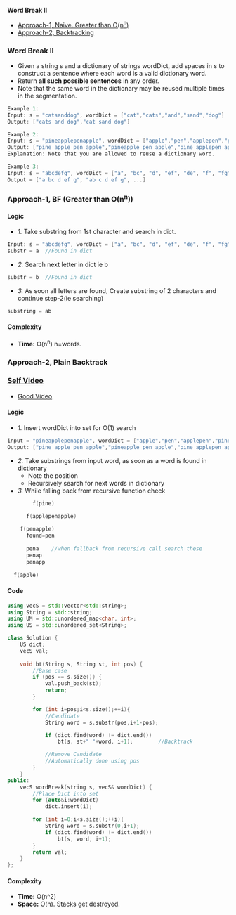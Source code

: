 **Word Break II**
- [Approach-1, Naive. Greater than O(n<sup>n</sup>)](#a1)
- [Approach-2, Backtracking](#a2)

### Word Break II
- Given a string s and a dictionary of strings wordDict, add spaces in s to construct a sentence where each word is a valid dictionary word. 
- Return **all such possible sentences** in any order.
- Note that the same word in the dictionary may be reused multiple times in the segmentation.
```c
Example 1:
Input: s = "catsanddog", wordDict = ["cat","cats","and","sand","dog"]
Output: ["cats and dog","cat sand dog"]

Example 2:
Input: s = "pineapplepenapple", wordDict = ["apple","pen","applepen","pine","pineapple"]
Output: ["pine apple pen apple","pineapple pen apple","pine applepen apple"]
Explanation: Note that you are allowed to reuse a dictionary word.

Example 3:
Input: s = "abcdefg", wordDict = ["a", "bc", "d", "ef", "de", "f", "fg", "ab", "abc", "g", "c" , "cd"]
Output = ["a bc d ef g", "ab c d ef g", ...]
```

<a name=a1></a>
### Approach-1, BF (Greater than O(n<sup>n</sup>))
#### Logic
- _1._ Take substring from 1st character and search in dict.
```c
Input: s = "abcdefg", wordDict = ["a", "bc", "d", "ef", "de", "f", "fg", "ab", "abc", "g", "c" , "cd"]
substr = a  //Found in dict
```
- _2._ Search next letter in dict ie b
```c
substr = b  //Found in dict
```
- _3._ As soon all letters are found, Create substring of 2 characters and continue step-2(ie searching)
```c
substring = ab
```
#### Complexity
- **Time:** O(n<sup>n</sup>) n=words.

<a name=a2></a>
### Approach-2, Plain Backtrack
### [Self Video]()
- [Good Video](https://www.youtube.com/watch?v=fNVs1J2KCyo)
#### Logic
- _1._ Insert wordDict into set for O(1) search
```c
input = "pineapplepenapple", wordDict = ["apple","pen","applepen","pine","pineapple"]
Output: ["pine apple pen apple","pineapple pen apple","pine applepen apple"]
```
- _2._ Take substrings from input word, as soon as a word is found in dictionary
  - Note the position
  - Recursively search for next words in dictionary
- _3._ While falling back from recursive function check
```c
        f(pine)

      f(applepenapple)
  
    f(penapple)
      found=pen
      
      pena    //when fallback from recursive call search these
      penap
      penapp
      
  f(apple)
```
#### Code
```cpp
using vecS = std::vector<std::string>;
using String = std::string;
using UM = std::unordered_map<char, int>;
using US = std::unordered_set<String>;

class Solution {
    US dict;
    vecS val;
    
    void bt(String s, String st, int pos) {
        //Base case
        if (pos == s.size()) {
            val.push_back(st);
            return;
        }

        for (int i=pos;i<s.size();++i){
            //Candidate
            String word = s.substr(pos,i+1-pos);

            if (dict.find(word) != dict.end())
                bt(s, st+" "+word, i+1);        //Backtrack

            //Remove Candidate
            //Automatically done using pos
        }
    }
public:
    vecS wordBreak(string s, vecS& wordDict) {
        //Place Dict into set
        for (auto&i:wordDict)
            dict.insert(i);

        for (int i=0;i<s.size();++i){
            String word = s.substr(0,i+1);
            if (dict.find(word) != dict.end())
                bt(s, word, i+1);
        }
        return val;
    }
};
```
#### Complexity
- **Time:** O(n^2)
- **Space:** O(n). Stacks get destroyed.
